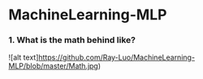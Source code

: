 # MachineLearning-MLP
### 1. What is the math behind like?
![alt text]https://github.com/Ray-Luo/MachineLearning-MLP/blob/master/Math.jpg)
